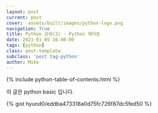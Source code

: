 ```yaml
---
layout: post
current: post
cover:  assets/built/images/python-logo.png
navigation: True
title: Python 강좌(2) - Python 제어문 
date: 2021-01-05 16:40:00
tags: [python]
class: post-template
subclass: 'post tag-python'
author: Mike
---
```


{% include python-table-of-contents.html %}


이 글은 python basic 입니다. 


{% gist hyund0/eddba473318a0d75fc726f87dc5fed50 %}